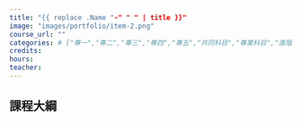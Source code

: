 ```yaml
---
title: "{{ replace .Name "-" " " | title }}"
image: "images/portfolio/item-2.png"
course_url: ""
categories: # ["專一","專二","專三","專四","專五","共同科目","專業科目","進階外語","必修","選修","機械","電子","資工"]
credits: 
hours: 
teacher:
---
```


## 課程大綱
